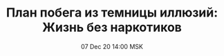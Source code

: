 ---
title: "План побега из темницы иллюзий: Жизнь без наркотиков"
date: "07 Dec 20 14:00 MSK"
draft: false
speakers: ["dmitri-semenov"] 
videos:
  доклад: teeAyewaF2M
  обсуждение доклада: emvaWKt15y4
---